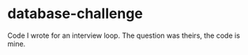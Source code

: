 database-challenge
==================

Code I wrote for an interview loop. The question was theirs, the code is mine.